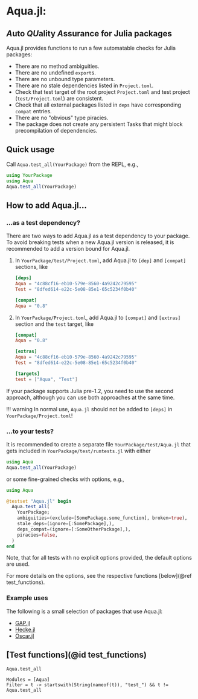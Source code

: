 # Aqua.jl:
## *A*uto *QU*ality *A*ssurance for Julia packages

Aqua.jl provides functions to run a few automatable checks for Julia packages:

* There are no method ambiguities.
* There are no undefined `export`s.
* There are no unbound type parameters.
* There are no stale dependencies listed in `Project.toml`.
* Check that test target of the root project `Project.toml` and test project (`test/Project.toml`) are consistent.
* Check that all external packages listed in `deps` have corresponding `compat` entries.
* There are no "obvious" type piracies.
* The package does not create any persistent Tasks that might block precompilation of dependencies.

## Quick usage

Call `Aqua.test_all(YourPackage)` from the REPL, e.g.,

```julia
using YourPackage
using Aqua
Aqua.test_all(YourPackage)
```

## How to add Aqua.jl...

### ...as a test dependency?

There are two ways to add Aqua.jl as a test dependency to your package.
To avoid breaking tests when a new Aqua.jl version is released, it is
recommended to add a version bound for Aqua.jl.

 1. In `YourPackage/test/Project.toml`, add Aqua.jl to `[dep]` and `[compat]` sections, like
    ```toml
    [deps]
    Aqua = "4c88cf16-eb10-579e-8560-4a9242c79595"
    Test = "8dfed614-e22c-5e08-85e1-65c5234f0b40"

    [compat]
    Aqua = "0.8"
    ```

 2. In `YourPackage/Project.toml`, add Aqua.jl to `[compat]` and `[extras]` section and the `test` target, like
    ```toml
    [compat]
    Aqua = "0.8"

    [extras]
    Aqua = "4c88cf16-eb10-579e-8560-4a9242c79595"
    Test = "8dfed614-e22c-5e08-85e1-65c5234f0b40"

    [targets]
    test = ["Aqua", "Test"]
    ```

If your package supports Julia pre-1.2, you need to use the second approach,
although you can use both approaches at the same time.

!!! warning
    In normal use, `Aqua.jl` should not be added to `[deps]` in `YourPackage/Project.toml`!

### ...to your tests?
It is recommended to create a separate file `YourPackage/test/Aqua.jl` that gets included in `YourPackage/test/runtests.jl`
with either

```julia
using Aqua
Aqua.test_all(YourPackage)
```
or some fine-grained checks with options, e.g.,

```julia
using Aqua

@testset "Aqua.jl" begin
  Aqua.test_all(
    YourPackage;
    ambiguities=(exclude=[SomePackage.some_function], broken=true),
    stale_deps=(ignore=[:SomePackage],),
    deps_compat=(ignore=[:SomeOtherPackage],),
    piracies=false,
  )
end
```
Note, that for all tests with no explicit options provided, the default options are used.

For more details on the options, see the respective functions [below](@ref test_functions).

### Example uses
The following is a small selection of packages that use Aqua.jl:
- [GAP.jl](https://github.com/oscar-system/GAP.jl)
- [Hecke.jl](https://github.com/thofma/Hecke.jl)
- [Oscar.jl](https://github.com/oscar-system/Oscar.jl)

## [Test functions](@id test_functions)
```@docs
Aqua.test_all
```

```@autodocs
Modules = [Aqua]
Filter = t -> startswith(String(nameof(t)), "test_") && t != Aqua.test_all
```
